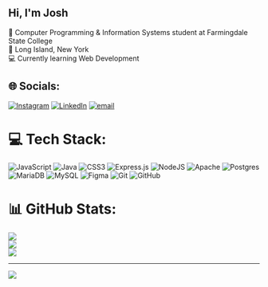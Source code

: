 ## Hi, I'm Josh

📖 Computer Programming & Information Systems student at Farmingdale State College<br>
📍 Long Island, New York<br>
💻 Currently learning Web Development<br>


## 🌐 Socials:
[![Instagram](https://img.shields.io/badge/Instagram-%23E4405F.svg?logo=Instagram&logoColor=white)](https://instagram.com/Joshiehle_) [![LinkedIn](https://img.shields.io/badge/LinkedIn-%230077B5.svg?logo=linkedin&logoColor=white)](www.linkedin.com/in/josh-iehle-986272329) [![email](https://img.shields.io/badge/Email-D14836?logo=gmail&logoColor=white)](mailto:iehlejosh@gmail.com) 

# 💻 Tech Stack:
![JavaScript](https://img.shields.io/badge/javascript-%23323330.svg?style=for-the-badge&logo=javascript&logoColor=%23F7DF1E) ![Java](https://img.shields.io/badge/java-%23ED8B00.svg?style=for-the-badge&logo=openjdk&logoColor=white) ![CSS3](https://img.shields.io/badge/css3-%231572B6.svg?style=for-the-badge&logo=css3&logoColor=white) ![Express.js](https://img.shields.io/badge/express.js-%23404d59.svg?style=for-the-badge&logo=express&logoColor=%2361DAFB) ![NodeJS](https://img.shields.io/badge/node.js-6DA55F?style=for-the-badge&logo=node.js&logoColor=white) ![Apache](https://img.shields.io/badge/apache-%23D42029.svg?style=for-the-badge&logo=apache&logoColor=white) ![Postgres](https://img.shields.io/badge/postgres-%23316192.svg?style=for-the-badge&logo=postgresql&logoColor=white) ![MariaDB](https://img.shields.io/badge/MariaDB-003545?style=for-the-badge&logo=mariadb&logoColor=white) ![MySQL](https://img.shields.io/badge/mysql-4479A1.svg?style=for-the-badge&logo=mysql&logoColor=white) ![Figma](https://img.shields.io/badge/figma-%23F24E1E.svg?style=for-the-badge&logo=figma&logoColor=white) ![Git](https://img.shields.io/badge/git-%23F05033.svg?style=for-the-badge&logo=git&logoColor=white) ![GitHub](https://img.shields.io/badge/github-%23121011.svg?style=for-the-badge&logo=github&logoColor=white)
# 📊 GitHub Stats:
![](https://github-readme-stats.vercel.app/api?username=Josh1185&theme=dark&hide_border=false&include_all_commits=false&count_private=false)<br/>
![](https://nirzak-streak-stats.vercel.app/?user=Josh1185&theme=dark&hide_border=false)<br/>
![](https://github-readme-stats.vercel.app/api/top-langs/?username=Josh1185&theme=dark&hide_border=false&include_all_commits=false&count_private=false&layout=compact)

---
[![](https://visitcount.itsvg.in/api?id=Josh1185&icon=0&color=0)](https://visitcount.itsvg.in)

<!-- Proudly created with GPRM ( https://gprm.itsvg.in ) -->
